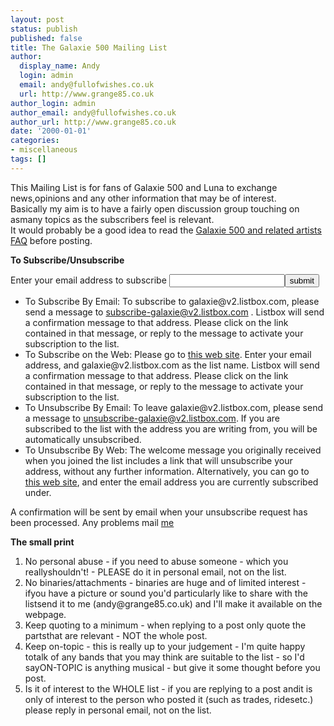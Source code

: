 ```yaml
---
layout: post
status: publish
published: false
title: The Galaxie 500 Mailing List
author:
  display_name: Andy
  login: admin
  email: andy@fullofwishes.co.uk
  url: http://www.grange85.co.uk
author_login: admin
author_email: andy@fullofwishes.co.uk
author_url: http://www.grange85.co.uk
date: '2000-01-01'
categories:
- miscellaneous
tags: []
---
```

<p>This Mailing List is for fans of Galaxie 500 and Luna to exchange news,opinions and any other information that may be of interest.<br />Basically my aim is to have a fairly open discussion group touching on asmany topics as the subscribers feel is relevant.<br />It would probably be a good idea to read the <a href="/2006/01/29/galaxie-500-and-related-artists-faq-out-of-date/">Galaxie 500 and related artists FAQ</a> before posting.</p>
<p><strong>To Subscribe/Unsubscribe</strong></p>
<div class="highlight">
<form method=post action="http://v2.listbox.com/subscribe/">Enter your email address to subscribe <input type=HIDDEN name="list_id" value="620"/><input type=text name="username" size=20/><input type=hidden name="action" value="subscribe"/><input type=submit value="submit"/></form>
</div>
<ul>
<li>To Subscribe By Email: To subscribe to galaxie@v2.listbox.com, please send a message to <a href="mailto:subscribe-galaxie@v2.listbox.com">subscribe-galaxie@v2.listbox.com</a> . Listbox will send a confirmation message to that address. Please click on the link contained in that message, or reply to the message to activate your subscription to the list. </li>
<li>To Subscribe on the Web: Please go to <a href="http://v2.listbox.com/subscribe/?listname=galaxie@v2.listbox.com">this web site</a>. Enter your email address, and galaxie@v2.listbox.com as the list name. Listbox will send a confirmation message to that address. Please click on the link contained in that message, or reply to the message to activate your subscription to the list.</li>
<li>To Unsubscribe By Email: To leave galaxie@v2.listbox.com, please send a message to <a href="mailto:unsubscribe-galaxie@v2.listbox.com">unsubscribe-galaxie@v2.listbox.com</a>. If you are subscribed to the list with the address you are writing from, you will be automatically unsubscribed.</li>
<li>To Unsubscribe By Web: The welcome message you originally received when you joined the list includes a link that will unsubscribe your address, without any further information. Alternatively, you can go to <a href="http://v2.listbox.com/member/?listname=galaxie@v2.listbox.com">this web site</a>, and enter the email address you are currently subscribed under.</li>
</ul>
<p>A confirmation will be sent by email when your unsubscribe request has been processed. Any problems mail <a href="mailto:andy@grange85.co.uk">me</a></p>
<p><strong>The small print</strong></p>
<ol>
<li>No personal abuse - if you need to abuse someone - which you reallyshouldn't! - PLEASE do it in personal email, not on the list.</li>
<li>No binaries/attachments - binaries are huge and of limited interest -ifyou have a picture or sound you'd particularly like to share with the listsend it to me (andy@grange85.co.uk) and I'll make it available on the webpage.</li>
<li>Keep quoting to a minimum - when replying to a post only quote the partsthat are relevant - NOT the whole post.</li>
<li>Keep on-topic - this is really up to your judgement - I'm quite happy totalk of any bands that you may think are suitable to the list - so I'd sayON-TOPIC is anything musical - but give it some thought before you post.</li>
<li>Is it of interest to the WHOLE list - if you are replying to a post andit is only of interest to the person who posted it (such as trades, ridesetc.) please reply in personal email, not on the list.</li>
</ol>
